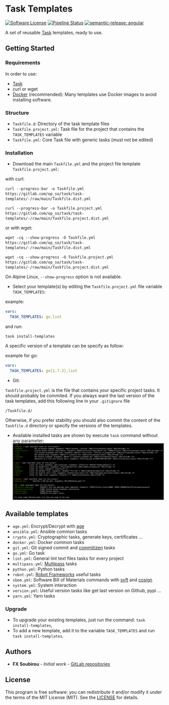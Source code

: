 # Task Templates

[![Software License](https://img.shields.io/badge/license-MIT-informational.svg?style=flat)](LICENSE)
[![Pipeline Status](https://gitlab.com/op_so/task/task-templates/badges/main/pipeline.svg)](https://gitlab.com/op_so/task/task-templates/pipelines)
[![semantic-release: angular](https://img.shields.io/badge/semantic--release-angular-e10079?logo=semantic-release)](https://github.com/semantic-release/semantic-release)

A set of reusable [Task](https://taskfile.dev) templates, ready to use.

## Getting Started

### Requirements

In order to use:

* [Task](https://taskfile.dev)
* curl or wget
* [Docker](https://docs.docker.com/engine/install/) (recommended): Many templates use Docker images to avoid installing software.

### Structure

* `Taskfile.d`: Directory of the task template files
* `Taskfile.project.yml`: Task file for the project that contains the `TASK_TEMPLATES` variable
* `Taskfile.yml`: Core Task file with generic tasks (must not be edited)

### Installation

* Download the main `Taskfile.yml` and the project file template `Taskfile.project.yml`:

with curl:

```shell
curl --progress-bar -o Taskfile.yml https://gitlab.com/op_so/task/task-templates/-/raw/main/Taskfile.dist.yml
```

```shell
curl --progress-bar -o Taskfile.project.yml https://gitlab.com/op_so/task/task-templates/-/raw/main/Taskfile.project.dist.yml
```

or with wget:

```shell
wget -cq --show-progress -O Taskfile.yml https://gitlab.com/op_so/task/task-templates/-/raw/main/Taskfile.dist.yml
```

```shell
wget -cq --show-progress -O Taskfile.project.yml https://gitlab.com/op_so/task/task-templates/-/raw/main/Taskfile.project.dist.yml
```

On Alpine Linux, `--show-progress` option is not available.

* Select your template(s) by editing the `Taskfile.project.yml` file variable `TASK_TEMPLATES`:

example:

```yaml
vars:
  TASK_TEMPLATES: go,lint
```

and run:

```shell
task install-templates
```

A specific version of a template can be specify as follow:

example for go:

```yaml
vars:
  TASK_TEMPLATES: go[1.7.3],lint
```

* Git:

`Taskfile.project.yml` is the file that contains your specific project tasks. It should probably be commited.
If you always want the last version of the task templates, add this following line in your `.gitignore` file

```shell
/Taskfile.d/
```

Otherwise, if you prefer stability you should also commit the content of the `Taskfile.d` directory or specify the versions of the templates.

* Available installed tasks are shown by execute `task` command without any parameter:
![Available tasks](tasks-list.png "Available tasks")

## Available templates

* `age.yml`: Encrypt/Decrypt with [age](https://github.com/FiloSottile/age)
* `ansible.yml`: Ansible common tasks
* `crypto.yml`: Cryptographic tasks, generate keys, certificates ...
* `docker.yml`: Docker common tasks
* `git.yml`: Git signed commit and [commitizen](http://commitizen.github.io/cz-cli/) tasks
* `go.yml`: Go task
* `lint.yml`: General lint text files tasks for every project
* `multipass.yml`: [Multipass](https://multipass.run/) tasks
* `python.yml`: Python tasks
* `robot.yml`: [Robot Frameworks](https://robotframework.org/) useful tasks
* `sbom.yml`: Software Bill of Materials commands with [syft](https://github.com/anchore/syft) and [cosign](https://github.com/sigstore/cosign)
* `system.yml`: System interaction
* `version.yml`: Useful version tasks like get last version on Github, pypi ...
* `yarn.yml`: Yarn tasks

### Upgrade

* To upgrade your existing templates, just run the command: `task install-templates`,
* To add a new template, add it to the variable `TASK_TEMPLATES` and run `task install-templates`.

## Authors

* **FX Soubirou** - *Initial work* - [GitLab repositories](https://gitlab.com/op_so)

## License

This program is free software: you can redistribute it and/or modify it under the terms of the MIT License (MIT). See the [LICENSE](https://opensource.org/licenses/MIT) for details.
